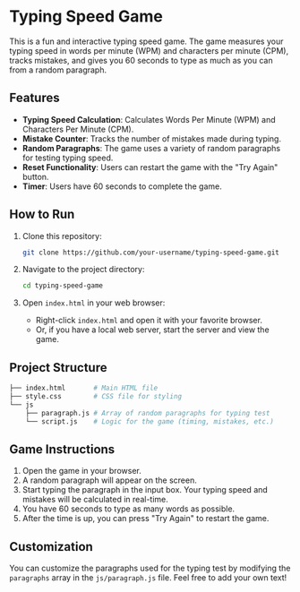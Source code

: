 # Typing Speed Game

This is a fun and interactive typing speed game. The game measures your typing speed in words per minute (WPM) and characters per minute (CPM), tracks mistakes, and gives you 60 seconds to type as much as you can from a random paragraph.

## Features

- **Typing Speed Calculation**: Calculates Words Per Minute (WPM) and Characters Per Minute (CPM).
- **Mistake Counter**: Tracks the number of mistakes made during typing.
- **Random Paragraphs**: The game uses a variety of random paragraphs for testing typing speed.
- **Reset Functionality**: Users can restart the game with the "Try Again" button.
- **Timer**: Users have 60 seconds to complete the game.

## How to Run

1. Clone this repository:
   ```bash
   git clone https://github.com/your-username/typing-speed-game.git
   ```

2. Navigate to the project directory:
   ```bash
   cd typing-speed-game
   ```

3. Open `index.html` in your web browser:
   - Right-click `index.html` and open it with your favorite browser.
   - Or, if you have a local web server, start the server and view the game.

## Project Structure

```bash
├── index.html       # Main HTML file
├── style.css        # CSS file for styling
└── js
    ├── paragraph.js # Array of random paragraphs for typing test
    └── script.js    # Logic for the game (timing, mistakes, etc.)
```

## Game Instructions

1. Open the game in your browser.
2. A random paragraph will appear on the screen.
3. Start typing the paragraph in the input box. Your typing speed and mistakes will be calculated in real-time.
4. You have 60 seconds to type as many words as possible.
5. After the time is up, you can press "Try Again" to restart the game.

## Customization

You can customize the paragraphs used for the typing test by modifying the `paragraphs` array in the `js/paragraph.js` file. Feel free to add your own text!
